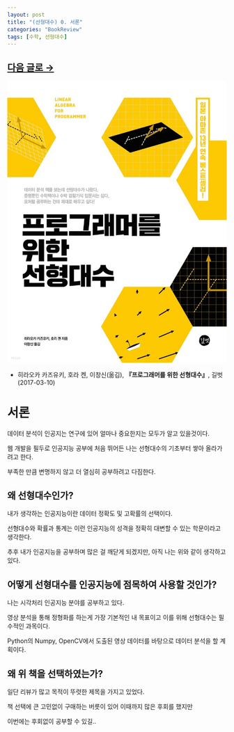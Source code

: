```yaml
---
layout: post
title: "(선형대수) 0. 서론"
categories: "BookReview"
tags: [수학, 선형대수]
---
```


## [다음 글로 →](https://maizer2.github.io/bookreview/2022/03/24/(선형대수)-1.-벡터,-행렬,-행렬식.html)

![](https://raw.githubusercontent.com/maizer2/gitblog_img/master/img/BookReview/2021-07-07-(선형대수)서론/프로그래머를-위한-선형대수-표지.jpg)

- 히라오카 카즈유키, 호라 켄, 이창신(옮김), **『**프로그래머를 위한 선형대수**』**, 길벗(2017-03-10)



# 서론

데이터 분석이 인공지는 연구에 있어 얼마나 중요한지는 모두가 알고 있을것이다.

웹 개발을 필두로 인공지능 공부에 처음 뛰어든 나는 선형대수의 기초부터 쌓아 올라가려고 한다.

부족한 만큼 변명하지 않고 더 열심히 공부하려고 다짐한다.



## 왜 선형대수인가?

내가 생각하는 인공지능이란 데이터 정확도 및 고확률의 선택이다.

선형대수와 확률과 통계는 이런 인공지능의 성격을 정확히 대변할 수 있는 학문이라고 생각한다.

추후 내가 인공지능을 공부하며 많은 걸 깨닫게 되겠지만, 아직 나는 위와 같이 생각하고있다.



## 어떻게 선형대수를 인공지능에 점목하여 사용할 것인가?

나는 시각처리 인공지능 분야를 공부하고 있다.

영상 분석을 통해 정형화를 하는게 가장 기본적인 내 목표이고 이를 위해 선형대수는 필수적인 과목이다.

Python의 Numpy, OpenCV에서 도출된 영상 데이터를 바탕으로 데이터 분석을 할 계획이다.



## 왜 위 책을 선택하였는가?

일단 리뷰가 많고 목적이 뚜렷한 제목을 가지고 있었다.

책 선택에 큰 고민없이 구매하는 버릇이 있어 이때까지 많은 후회를 했지만

이번에는 후회없이 공부할 수 있길..
